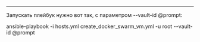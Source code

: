 ----
Запускать плейбук нужно вот так, с параметром --vault-id @prompt: 

ansible-playbook -i hosts.yml create_docker_swarm_vm.yml -u root --vault-id @prompt
